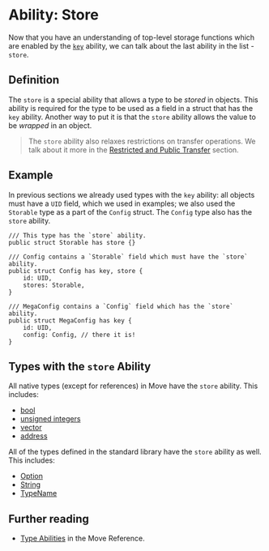 # Ability: Store

Now that you have an understanding of top-level storage functions which are enabled by the
[`key`](./key-ability.md) ability, we can talk about the last ability in the list - `store`.

## Definition

The `store` is a special ability that allows a type to be _stored_ in objects. This ability is
required for the type to be used as a field in a struct that has the `key` ability. Another way to
put it is that the `store` ability allows the value to be _wrapped_ in an object.

> The `store` ability also relaxes restrictions on transfer operations. We talk about it more in the
> [Restricted and Public Transfer](./restricted-and-public-transfer.md) section.

## Example

In previous sections we already used types with the `key` ability: all objects must have a `UID`
field, which we used in examples; we also used the `Storable` type as a part of the `Config` struct.
The `Config` type also has the `store` ability.

```move
/// This type has the `store` ability.
public struct Storable has store {}

/// Config contains a `Storable` field which must have the `store` ability.
public struct Config has key, store {
    id: UID,
    stores: Storable,
}

/// MegaConfig contains a `Config` field which has the `store` ability.
public struct MegaConfig has key {
    id: UID,
    config: Config, // there it is!
}
```

## Types with the `store` Ability

All native types (except for references) in Move have the `store` ability. This includes:

- [bool](./../move-basics/primitive-types.md#booleans)
- [unsigned integers](./../move-basics/primitive-types.md#integers)
- [vector](./../move-basics/vector.md)
- [address](./../move-basics/address.md)

All of the types defined in the standard library have the `store` ability as well. This includes:

- [Option](./../move-basics/option.md)
- [String](./../move-basics/string.md)
- [TypeName](./../move-basics/type-reflection.md#typename)

## Further reading

- [Type Abilities](/reference/type-abilities.html) in the Move Reference.
